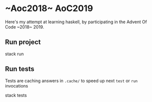 # ~Aoc2018~ AoC2019

Here's my attempt at learning haskell, by participating in the Advent Of Code ~2018~ 2019.

## Run project

   stack run

## Run tests

Tests are caching answers in `.cache/` to speed up next `test` or `run` invocations

   stack tests
